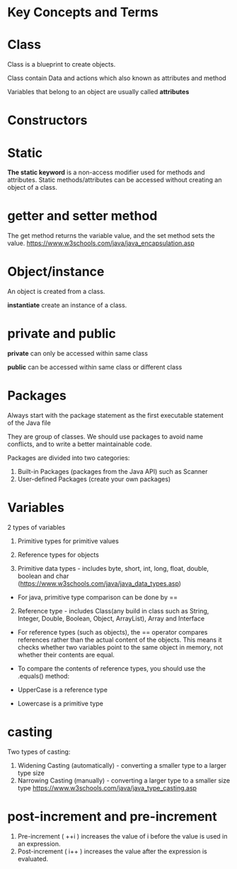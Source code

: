 # Key Concepts and Terms

# Class
Class is a blueprint to create objects.

Class contain Data and actions which also known as attributes and method

Variables that belong to an object are usually called **attributes**

# Constructors

# Static
**The static keyword** is a non-access modifier used for methods and attributes. 
Static methods/attributes can be accessed without creating an object of a class.

# getter and setter method
The get method returns the variable value, and the set method sets the value.
https://www.w3schools.com/java/java_encapsulation.asp

# Object/instance
An object is created from a class.

**instantiate** create an instance of a class.

# private and public
**private** can only be accessed within same class

**public** can be accessed within same class or different class


# Packages
Always start with the package statement as the first executable statement of the Java file

They are group of classes. We should use packages to avoid name conflicts, and to write a better maintainable code.

Packages are divided into two categories:
1) Built-in Packages (packages from the Java API) such as Scanner
2) User-defined Packages (create your own packages)

# Variables
2 types of variables
1) Primitive types for primitive values
2) Reference types for objects

1) Primitive data types - includes byte, short, int, long, float, double, boolean and char
(https://www.w3schools.com/java/java_data_types.asp)

- For java, primitive type comparison can be done by ==

2) Reference type - includes Class(any build in class such as String, Integer, Double, Boolean, Object, ArrayList), Array and Interface

- For reference types (such as objects), the == operator compares references rather than the actual content of the objects. 
This means it checks whether two variables point to the same object in memory, 
not whether their contents are equal.

- To compare the contents of reference types, you should use the .equals() method:

- UpperCase is a reference type
- Lowercase is a primitive type

# casting
Two types of casting:
1) Widening Casting (automatically) - converting a smaller type to a larger type size
2) Narrowing Casting (manually) - converting a larger type to a smaller size type
https://www.w3schools.com/java/java_type_casting.asp

# post-increment and pre-increment
1) Pre-increment ( ++i ) increases the value of i before the value is used in an expression. 
2) Post-increment ( i++ ) increases the value after the expression is evaluated.




